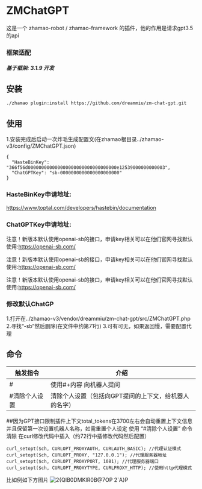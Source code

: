 # ZMChatGPT

这是一个 zhamao-robot / zhamao-framework 的插件，他的作用是请求gpt3.5的api
### 框架适配
##### 基于框架: 3.1.9 开发
## 安装

```bash
./zhamao plugin:install https://github.com/dreammiu/zm-chat-gpt.git
```

## 使用

1.安装完成后启动一次炸毛生成配置文(在zhamao根目录../zhamao-v3/config/ZMChatGPT.json)

```config
{
  "HasteBinKey": "366f56d000000000000000000000000000000000e12539000000000003",
  "ChatGPTKey": "sb-0000000000000000000000"
}
```

### HasteBinKey申请地址:

https://www.toptal.com/developers/hastebin/documentation

### ChatGPTKey申请地址:

注意！新版本默认使用openai-sb的接口，申请key相关可以在他们官网寻找默认使用:https://openai-sb.com/

注意！新版本默认使用openai-sb的接口，申请key相关可以在他们官网寻找默认使用:https://openai-sb.com/

注意！新版本默认使用openai-sb的接口，申请key相关可以在他们官网寻找默认使用:https://openai-sb.com/

### 修改默认ChatGP

1.打开在../zhamao-v3/vendor/dreammiu/zm-chat-gpt/src/ZMChatGPT.php
2.寻找“-sb”然后删除(在文件中约第71行)
3.可有可无，如果返回慢，需要配置代理

## 命令

| 触发指令    | 介绍                           |
|---------|------------------------------|
| #       | 使用#+内容 向机器人提问                |
| #清除个人设置 | 清除个人设置（包括向GPT提问的上下文，给机器人的名字） |

##因为GPT接口限制插件上下文total_tokens在3700左右会自动重置上下文信息并且保留第一次设置机器人名称，如需重置个人设定 使用
“#清除个人设置” 命令清除
在curl修改代码中插入（约72行中插修改代码然后配置）

``` httpProRT
curl_setopt($ch, CURLOPT_PROXYAUTH, CURLAUTH_BASIC); //代理认证模式
curl_setopt($ch, CURLOPT_PROXY, "127.0.0.1"); //代理服务器地址
curl_setopt($ch, CURLOPT_PROXYPORT, 1081); //代理服务器端口
curl_setopt($ch, CURLOPT_PROXYTYPE, CURLPROXY_HTTP); //使用http代理模式
```

比如例如下方图片
![2{QIB0DMKIR0B@7OP 2`A}P](https://user-images.githubusercontent.com/30835281/224357757-c7db810e-6959-4ae9-8987-eba6af201bd9.jpg)
